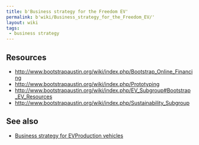 ```yaml
---
title: b'Business strategy for the Freedom EV'
permalink: b'wiki/Business_strategy_for_the_Freedom_EV/'
layout: wiki
tags:
 - business strategy
---
```


Resources
---------

-   <http://www.bootstrapaustin.org/wiki/index.php/Bootstrap_Online_Financing>
-   <http://www.bootstrapaustin.org/wiki/index.php/Prototyping>
-   <http://www.bootstrapaustin.org/wiki/index.php/EV_Subgroup#Bootstrap_EV_Resources>
-   <http://www.bootstrapaustin.org/wiki/index.php/Sustainability_Subgroup>

See also
--------

-   [Business strategy for EVProduction
    vehicles](/wiki/Business_strategy_for_EVProduction_vehicles "wikilink")
